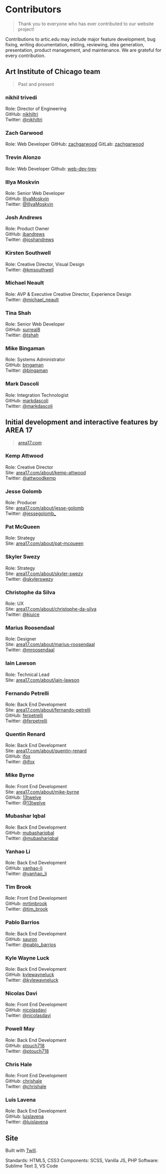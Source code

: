 # Contributors
> Thank you to everyone who has ever contributed to our website project!

Contributions to artic.edu may include major feature development, bug fixing, writing documentation, editing, reviewing, idea generation, presentation, product management, and maintenance. We are grateful for every contribution.

## Art Institute of Chicago team
> Past and present

### nikhil trivedi
Role: Director of Engineering  
GitHub: [nikhiltri](https://github.com/nikhiltri)  
Twitter: [@nikhiltri](https://twitter.com/nikhiltri)

### Zach Garwood
Role: Web Developer
GitHub: [zachgarwood](https://github.com/zachgarwood)
GitLab: [zachgarwood](https://gitlab.com/zachgarwood)

### Trevin Alonzo
Role: Web Developer
Github: [web-dev-trev](https://github.com/web-dev-trev)

### Illya Moskvin
Role: Senior Web Developer  
GitHub: [IllyaMoskvin](https://github.com/IllyaMoskvin)  
Twitter: [@IllyaMoskvin](https://twitter.com/IllyaMoskvin)

### Josh Andrews
Role: Product Owner  
GitHub: [jbandrews](https://github.com/jbandrews)  
Twitter: [@joshandrews](https://twitter.com/joshandrews)

### Kirsten Southwell
Role: Creative Director, Visual Design  
Twitter: [@kmsouthwell](https://twitter.com/kmsouthwell)

### Michael Neault
Role: AVP & Executive Creative Director, Experience Design  
Twitter: [@michael_neault](https://twitter.com/michael_neault)

### Tina Shah
Role: Senior Web Developer  
GitHub: [surreal8](https://github.com/surreal8)  
Twitter: [@tshah](https://twitter.com/tshah)

### Mike Bingaman
Role: Systems Administrator  
GitHub: [bingaman](https://github.com/bingaman)  
Twitter: [@bingaman](https://twitter.com/bingaman)

### Mark Dascoli
Role: Integration Technologist  
GitHub: [markdascoli](https://github.com/markdascoli)  
Twitter: [@markdascoli](https://twitter.com/markdascoli)


## Initial development and interactive features by AREA 17
> [area17.com](http://www.area17.com/)

### Kemp Attwood
Role: Creative Director  
Site: [area17.com/about/kemp-attwood](https://area17.com/about/kemp-attwood)  
Twitter: [@attwoodkemp](https://twitter.com/attwoodkemp)

### Jesse Golomb
Role: Producer  
Site: [area17.com/about/jesse-golomb](https://area17.com/about/jesse-golomb)  
Twitter: [@jessegolomb_](https://twitter.com/jessegolomb_)

### Pat McQueen
Role: Strategy  
Site: [area17.com/about/pat-mcqueen](https://area17.com/about/pat-mcqueen)

### Skyler Swezy
Role: Strategy  
Site: [area17.com/about/skyler-swezy](https://area17.com/about/skyler-swezy)  
Twitter: [@skylerswezy](https://twitter.com/skylerswezy)

### Christophe da Silva
Role: UX  
Site: [area17.com/about/christophe-da-silva](https://area17.com/about/christophe-da-silva)  
Twitter: [@kjuice](https://twitter.com/kjuice)

### Marius Roosendaal
Role: Designer  
Site: [area17.com/about/marius-roosendaal](https://area17.com/about/marius-roosendaal)  
Twitter: [@mroosendaal](https://twitter.com/mroosendaal)

### Iain Lawson
Role: Technical Lead  
Site: [area17.com/about/iain-lawson](https://area17.com/about/iain-lawson)

### Fernando Petrelli
Role: Back End Development  
Site: [area17.com/about/fernando-petrelli](https://area17.com/about/fernando-petrelli)  
GitHub: [ferpetrelli](https://github.com/ferpetrelli)  
Twitter: [@ferpetrelli](https://twitter.com/ferpetrelli)

### Quentin Renard
Role: Back End Development  
Site: [area17.com/about/quentin-renard](https://area17.com/about/quentin-renard)  
GitHub: [ifox](https://github.com/ifox)  
Twitter: [@ifox](https://twitter.com/ifox)

### Mike Byrne
Role: Front End Development  
Site: [area17.com/about/mike-byrne](https://area17.com/about/mike-byrne)  
GitHub: [13twelve](https://github.com/13twelve)  
Twitter: [@13twelve](https://twitter.com/13twelve)

### Mubashar Iqbal
Role: Back End Development  
GitHub: [mubashariqbal](https://github.com/mubashariqbal)  
Twitter: [@mubashariqbal](https://twitter.com/mubashariqbal)

### Yanhao Li
Role: Back End Development  
GitHub: [yanhao-li](https://github.com/yanhao-li)  
Twitter: [@yanhao_li](https://twitter.com/yanhao_li)

### Tim Brook
Role: Front End Development  
GitHub: [mrtimbrook](https://github.com/mrtimbrook)  
Twitter: [@tim_brook](https://twitter.com/tim_brook)

### Pablo Barrios
Role: Back End Development  
GitHub: [sauron](https://github.com/sauron)  
Twitter: [@pablo_barrios](https://twitter.com/pablo_barrios)

### Kyle Wayne Luck
Role: Back End Development  
GitHub: [kylewayneluck](https://github.com/kylewayneluck)  
Twitter: [@kylewayneluck](https://twitter.com/kylewayneluck)

### Nicolas Davi
Role: Front End Development  
GitHub: [nicolasdavi](https://github.com/nicolasdavi)  
Twitter: [@nicolasdavi](https://twitter.com/nicolasdavi)

### Powell May
Role: Back End Development  
GitHub: [ptouch718](https://github.com/ptouch718)  
Twitter: [@ptouch718](https://twitter.com/ptouch718)

### Chris Hale
Role: Front End Development  
GitHub: [chrishale](https://github.com/chrishale)  
Twitter: [@chrishale](https://twitter.com/chrishale)

### Luis Lavena
Role: Back End Development  
GitHub: [luislavena](https://github.com/luislavena)  
Twitter: [@luislavena](https://twitter.com/luislavena)

## Site
Built with [Twill](https://twill.io).

Standards: HTML5, CSS3
Components: SCSS, Vanilla JS, PHP
Software: Sublime Text 3, VS Code
